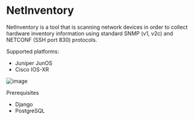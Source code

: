 # NetInventory

NetInventory is a tool that is scanning network devices in order to collect hardware inventory information using standard SNMP (v1, v2c) and NETCONF (SSH port 830) protocols.

Supported platforms:
- Juniper JunOS
- Cisco IOS-XR


![image](https://github.com/saneksun/Netinventory/assets/39739673/d71a2cb4-943b-4c9c-a3d5-52a9b6c2bdf0)



Prerequisites
- Django
- PostgreSQL
